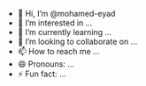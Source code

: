 - 👋 Hi, I’m @mohamed-eyad
- 👀 I’m interested in ...
- 🌱 I’m currently learning ...
- 💞️ I’m looking to collaborate on ...
- 📫 How to reach me ...
- 😄 Pronouns: ...
- ⚡ Fun fact: ...

<!---
mohamed-eyad/mohamed-eyad is a ✨ special ✨ repository because its `README.md` (this file) appears on your GitHub profile.
You can click the Preview link to take a look at your changes.
--->
